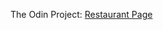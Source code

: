 The Odin Project: [Restaurant Page](https://www.theodinproject.com/lessons/node-path-javascript-restaurant-page)